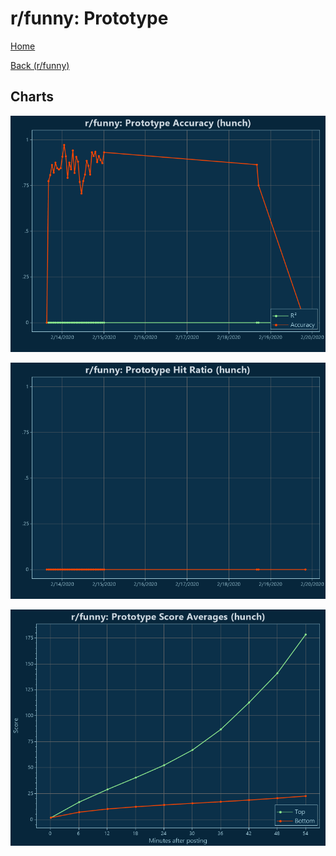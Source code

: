 # r/funny: Prototype

[Home](../../index.md)

[Back (r/funny)](../hunch_funny.md)

## Charts

![r/funny R² (hunch)](../../images/models/hunch_funny_Prototype_Accuracy.png "r/funny R² (hunch)")

![r/funny Hit Ratio (hunch)](../../images/models/hunch_funny_Prototype_HitRatio.png "r/funny Hit Ratio (hunch)")

![r/funny Score Averages (hunch)](../../images/models/hunch_funny_Prototype_Scores.png "r/funny Score Averages (hunch)")


